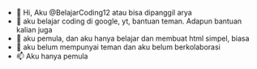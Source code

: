- 👋 Hi, Aku @BelajarCoding12 atau bisa dipanggil arya
- 👀 aku belajar coding di google, yt, bantuan teman. Adapun bantuan kalian juga
- 🌱 aku pemula, dan aku hanya belajar dan membuat html simpel, biasa
- 💞️ aku belum mempunyai teman dan aku belum berkolaborasi 
- 📫 Aku hanya pemula 

<!---
BelajarCoding12/BelajarCoding12 is a ✨ special ✨ repository because its `README.md` (this file) appears on your GitHub profile.
You can click the Preview link to take a look at your changes.
--->
